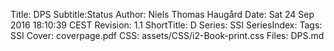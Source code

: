Title:  DPS
Subtitle:Status
Author:  Niels Thomas Haugård
Date:   Sat 24 Sep 2016 18:10:39 CEST
Revision:  1.1
ShortTitle:  D
Series:  SSI
SeriesIndex:
Tags: SSI
Cover: coverpage.pdf
CSS:  assets/CSS/i2-Book-print.css
Files: DPS.md

